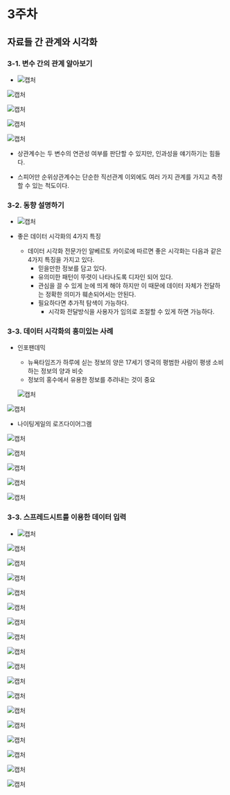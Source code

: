 # 3주차



## 자료들 간 관계와 시각화



### 3-1. 변수 간의 관계 알아보기

- ![캡처](md-images/%EC%BA%A1%EC%B2%98-1637478224683.PNG)

![캡처](md-images/%EC%BA%A1%EC%B2%98-1637478247210.PNG)

![캡처](md-images/%EC%BA%A1%EC%B2%98-1637478292639.PNG)

![캡처](md-images/%EC%BA%A1%EC%B2%98-1637478381097.PNG)

![캡처](md-images/%EC%BA%A1%EC%B2%98-1637478398890.PNG)

- 상관계수는 두 변수의 연관성 여부를 판단할 수 있지만, 인과성을 얘기하기는 힘들다.

- 스피어만 순위상관계수는 단순한 직선관계 이외에도 여러 가지 관계를 가지고 측정할 수 있는 척도이다.

### 3-2. 동향 설명하기

- ![캡처](md-images/%EC%BA%A1%EC%B2%98-1637478772831.PNG)

- 좋은 데이터 시각화의 4가지 특징
  - 데이터 시각화 전문가인 알베르토 카이로에 따르면 좋은 시각화는 다음과 같은 4가지 특징을 가지고 있다.
    - 믿을만한 정보를 담고 있다.
    - 유의미한 패턴이 뚜렷이 나타나도록 디자인 되어 있다.
    - 관심을 끌 수 있게 눈에 띄게 해야 하지만 이 때문에 데이터 자체가 전달하는 정확한 의미가 훼손되어서는 안된다.
    - 필요하다면 추가적 탐색이 가능하다.
      - 시각화 전달방식을 사용자가 임의로 조절할 수 있게 하면 가능하다.

### 3-3. 데이터 시각화의 흥미있는 사례

- 인포팬데믹

  - 뉴욕타임즈가 하루에 싣는 정보의 양은 17세기 영국의 평범한 사람이 평생 소비하는 정보의 양과 비슷
  - 정보의 홍수에서 유용한 정보를 추려내는 것이 중요

  ![캡처](md-images/%EC%BA%A1%EC%B2%98-1637479350906.PNG)

![캡처](md-images/%EC%BA%A1%EC%B2%98-1637479435892.PNG)

- 나이팅게일의 로즈다이어그램

![캡처](md-images/%EC%BA%A1%EC%B2%98-1637479518968.PNG)

![캡처](md-images/%EC%BA%A1%EC%B2%98-1637479535038.PNG)

![캡처](md-images/%EC%BA%A1%EC%B2%98-1637479710271.PNG)

![캡처](md-images/%EC%BA%A1%EC%B2%98-1637479759632.PNG)

![캡처](md-images/%EC%BA%A1%EC%B2%98-1637479809747.PNG)

### 3-3. 스프레드시트를 이용한 데이터 입력

- ![캡처](md-images/%EC%BA%A1%EC%B2%98-1637512428830.PNG)

![캡처](md-images/%EC%BA%A1%EC%B2%98-1637512485619.PNG)

![캡처](md-images/%EC%BA%A1%EC%B2%98-1637512553699.PNG)

![캡처](md-images/%EC%BA%A1%EC%B2%98-1637512661655.PNG)

![캡처](md-images/%EC%BA%A1%EC%B2%98-1637512717509.PNG)

![캡처](md-images/%EC%BA%A1%EC%B2%98-1637512740430.PNG)

![캡처](md-images/%EC%BA%A1%EC%B2%98-1637512785588.PNG)

![캡처](md-images/%EC%BA%A1%EC%B2%98-1637512819397.PNG)

![캡처](md-images/%EC%BA%A1%EC%B2%98-1637512859916.PNG)

![캡처](md-images/%EC%BA%A1%EC%B2%98-1637512919840.PNG)

![캡처](md-images/%EC%BA%A1%EC%B2%98-1637512942016.PNG)

![캡처](md-images/%EC%BA%A1%EC%B2%98-1637512964888.PNG)

![캡처](md-images/%EC%BA%A1%EC%B2%98-1637512989035.PNG)

![캡처](md-images/%EC%BA%A1%EC%B2%98-1637513030395.PNG)

![캡처](md-images/%EC%BA%A1%EC%B2%98-1637513049098.PNG)

![캡처](md-images/%EC%BA%A1%EC%B2%98-1637513100438.PNG)

![캡처](md-images/%EC%BA%A1%EC%B2%98-1637513128704.PNG)

![캡처](md-images/%EC%BA%A1%EC%B2%98-1637513147287.PNG)


